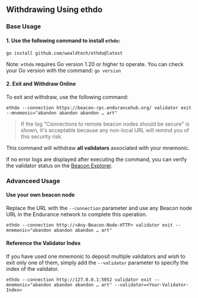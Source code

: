 ## Withdrawing Using ethdo

### Base Usage

#### 1. Use the following command to install `ethdo`:

```
go install github.com/wealdtech/ethdo@latest
```
Note: `ethdo` requires Go version 1.20 or higher to operate. You can check your Go version with the command: `go version`

#### 2. Exit and Withdraw Online

To exit and withdraw, use the following command:

```
ethdo --connection https://beacon-rpc.endurancehub.org/ validator exit --mnemonic="abandon abandon abandon … art"
```

> If the log "Connections to remote beacon nodes should be secure" is shown, it's acceptable because any non-local URL will remind you of this security risk.

This command will withdraw **all validators** associated with your mnemonic. 

If no error logs are displayed after executing the command, you can verify the validator status on the [Beacon Explorer](https://beacon.fusionist.io/).

### Advanceed Usage

#### Use your own beacon node

Replace the URL with the `--connection` parameter and use any Beacon node URL in the Endurance network to complete this operation.

```
ethdo --connection http://<Any-Beacon-Node-HTTP> validator exit --mnemonic="abandon abandon abandon … art"
```

#### Reference the Validator Index

If you have used one mnemonic to deposit multiple validators and wish to exit only one of them, simply add the `--validator` parameter to specify the index of the validator.

```
ethdo --connection http://127.0.0.1:5052 validator exit --mnemonic="abandon abandon abandon … art" --validator=<Your-Validator-Index>
```